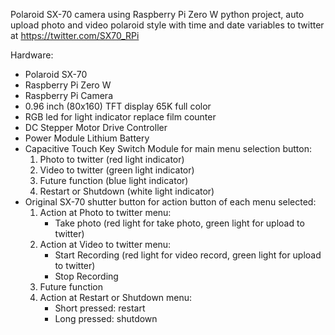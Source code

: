 Polaroid SX-70 camera using Raspberry Pi Zero W python project, auto upload photo and video polaroid style with time and date variables to twitter at https://twitter.com/SX70_RPi

Hardware:
- Polaroid SX-70
- Raspberry Pi Zero W
- Raspberry Pi Camera
- 0.96 inch (80x160) TFT display 65K full color
- RGB led for light indicator replace film counter
- DC Stepper Motor Drive Controller
- Power Module Lithium Battery
- Capacitive Touch Key Switch Module for main menu selection button:
    1. Photo to twitter (red light indicator)
    2. Video to twitter (green light indicator)
    3. Future function (blue light indicator)
    4. Restart or Shutdown (white light indicator)
- Original SX-70 shutter button for action button of each menu selected:
    1. Action at Photo to twitter menu:
         - Take photo (red light for take photo, green light for upload to twitter)
    2. Action at Video to twitter menu:
         - Start Recording (red light for video record, green light for upload to twitter)
         - Stop Recording
    3. Future function
    4. Action at Restart or Shutdown menu:
         - Short pressed: restart
         - Long pressed: shutdown


